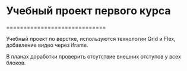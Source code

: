 # Учебный проект первого курса #
=============================

Учебный проект по верстке, используются технологии Grid и Flex, добавление видео через iframe.

В планах доработки проверить отсутствие внешних отступов у всех блоков.
